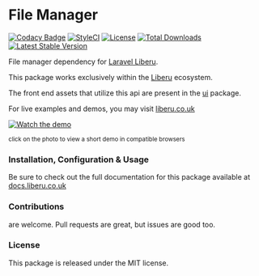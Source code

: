 # File Manager

[![Codacy Badge](https://app.codacy.com/project/badge/Grade/0ad3f6e21d9e42279dedd5432602891b)](https://www.codacy.com/gh/laravel-liberu/files?utm_source=github.com&amp;utm_medium=referral&amp;utm_content=laravel-liberu/files&amp;utm_campaign=Badge_Grade)
[![StyleCI](https://github.styleci.io/repos/85492361/shield?branch=master)](https://github.styleci.io/repos/85492361)
[![License](https://poser.pugx.org/laravel-liberu/datatable/license)](https://packagist.org/packages/laravel-liberu/datatable)
[![Total Downloads](https://poser.pugx.org/laravel-liberu/files/downloads)](https://packagist.org/packages/laravel-liberu/files)
[![Latest Stable Version](https://poser.pugx.org/laravel-liberu/files/version)](https://packagist.org/packages/laravel-liberu/files)

File manager dependency for [Laravel Liberu](https://github.com/laravel-liberu/Liberu).

This package works exclusively within the [Liberu](https://github.com/laravel-liberu/Liberu) ecosystem.

The front end assets that utilize this api are present in the [ui](https://github.com/liberu-ui/ui) package.

For live examples and demos, you may visit [liberu.co.uk](https://www.liberu.co.uk)

[![Watch the demo](https://laravel-liberu.github.io/files/screenshots/bulma_001_thumb.png)](https://laravel-liberu.github.io/files/videos/bulma_filemanager.mp4)

<sup>click on the photo to view a short demo in compatible browsers</sup>

### Installation, Configuration & Usage

Be sure to check out the full documentation for this package available at [docs.liberu.co.uk](https://docs.liberu.co.uk/backend/files.html)

### Contributions

are welcome. Pull requests are great, but issues are good too.

### License

This package is released under the MIT license.
